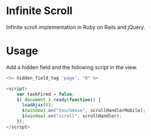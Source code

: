 # Infinite Scroll

Infinite scroll implementation in Ruby on Rails and jQuery.

# Usage

Add a hidden field and the following script in the view. 

```js
<%= hidden_field_tag 'page', "0" %>

<script>
	var taskFired = false;
	$( document ).ready(function() {
	  loadAjax(0);
	  $(window).on("touchmove", scrollHandlerMobile);
	  $(window).on("scroll", scrollHandler);
	});
</script>
```
